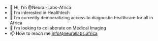 - 👋 Hi, I’m @Neural-Labs-Africa
- 👀 I’m interested in Healthtech
- 🌱 I’m currently democratizing access to diagnostic healthcare for all in Africa
- 💞️ I’m looking to collaborate on Medical Imaging
- 📫 How to reach me info@neurallabs.africa

<!---
Neural-Labs-Africa/Neural-Labs-Africa is a ✨ special ✨ repository because its `README.md` (this file) appears on your GitHub profile.
You can click the Preview link to take a look at your changes.
--->
